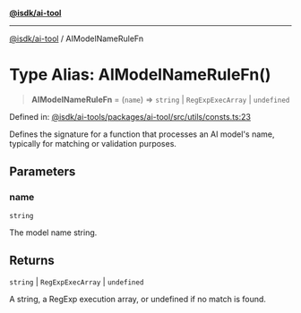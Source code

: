 [**@isdk/ai-tool**](../README.md)

***

[@isdk/ai-tool](../globals.md) / AIModelNameRuleFn

# Type Alias: AIModelNameRuleFn()

> **AIModelNameRuleFn** = (`name`) => `string` \| `RegExpExecArray` \| `undefined`

Defined in: [@isdk/ai-tools/packages/ai-tool/src/utils/consts.ts:23](https://github.com/isdk/ai-tool.js/blob/e883e341c67e937e7d3a3e95e8bc56844896f5a3/src/utils/consts.ts#L23)

Defines the signature for a function that processes an AI model's name,
typically for matching or validation purposes.

## Parameters

### name

`string`

The model name string.

## Returns

`string` \| `RegExpExecArray` \| `undefined`

A string, a RegExp execution array, or undefined if no match is found.

